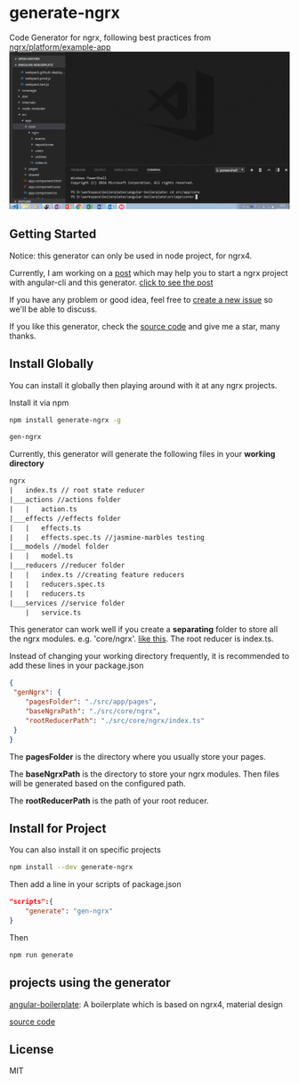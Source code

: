 # generate-ngrx

Code Generator for ngrx, following best practices from [ngrx/platform/example-app](https://github.com/ngrx/platform/tree/master/example-app)
![](_screenshots/generator.gif)

## Getting Started

Notice: this generator can only be used in node project, for ngrx4.

Currently, I am working on a [post](https://ericwangblog.github.io/Generate-Your-Ngrx/) which may help you to start a ngrx project with angular-cli and this generator. [click to see the post](https://ericwangblog.github.io/Generate-Your-Ngrx/)

If you have any problem or good idea, feel free to [create a new issue](https://github.com/ericwang1120/generate-ngrx/issues) so we'll be able to discuss.

If you like this generator, check the [source code]((https://github.com/ericwang1120/generate-ngrx)) and give me a star, many thanks.

## Install Globally

You can install it globally then playing around with it at any ngrx projects.

Install it via npm

```bash
npm install generate-ngrx -g
```

```bash
gen-ngrx
```

Currently, this generator will generate the following files in your **working directory**

```txt
ngrx
|   index.ts // root state reducer
|___actions //actions folder
|   |   action.ts
|___effects //effects folder
|   |   effects.ts
|   |   effects.spec.ts //jasmine-marbles testing
|___models //model folder
|   |   model.ts
|___reducers //reducer folder
|   |   index.ts //creating feature reducers
|   |   reducers.spec.ts
|   |   reducers.ts
|___services //service folder
    |   service.ts

```

This generator can work well if you create a **separating** folder to store all the ngrx modules. e.g. 'core/ngrx'. [like this](https://github.com/ericwang1120/angular-boilerplate/tree/master/src/app/core/ngrx). The root reducer is index.ts.

Instead of changing your working directory frequently, it is recommended to add these lines in your package.json

```json
{
 "genNgrx": {
    "pagesFolder": "./src/app/pages",
    "baseNgrxPath": "./src/core/ngrx",
    "rootReducerPath": "./src/core/ngrx/index.ts"
 }
}
```

The **pagesFolder** is the directory where you usually store your pages.

The **baseNgrxPath** is the directory to store your ngrx modules. Then files will be generated based on the configured path.

The **rootReducerPath** is the path of your root reducer.

## Install for Project

You can also install it on specific projects

```bash
npm install --dev generate-ngrx
```

Then add a line in your scripts of package.json

```json
"scripts":{
    "generate": "gen-ngrx"
}
```

Then

```bash
npm run generate
```

## projects using the generator

[angular-boilerplate](https://angularb.github.io/): A boilerplate which is based on ngrx4, material design

[source code](https://github.com/ericwang1120/angular-boilerplate)

## License

MIT
